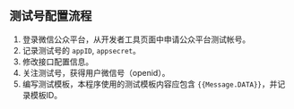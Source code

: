 ﻿## 测试号配置流程
1. 登录微信公众平台，从开发者工具页面中申请公众平台测试帐号。
2. 记录测试号的 `appID`, `appsecret`。
3. 修改接口配置信息。
4. 关注测试号，获得用户微信号（openid）。
5. 编写测试模板，本程序使用的测试模板内容应包含 `{{Message.DATA}}`，并记录模板ID。
